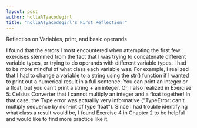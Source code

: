```yaml
---
layout: post
author: hollaATyacodegirl
title: "hollaATyacodegirl's First Reflection!"
---
```


Reflection on Variables, print, and basic operands

I found that the errors I most encountered when attempting the first few exercises stemmed from the fact that I was trying to concatenate 
different variable types, or trying to do operands with different variable types. I had to be more mindful of what class each variable was.
For example, I realized that I had to change a variable to a string using the str() function if I wanted to print out a numerical result in a 
full sentence. You can print an integer or a float, but you can't print a string + an integer. Or, I also realized in Exercise 5: Celsius Converter 
that I cannot multiply an integer and a float together! In that case, the Type error was actuallly very informative ("TypeError: can't multiply
sequence by non-int of type float").
Since I had trouble identifying what class a result would be, I found Exercise 4 in Chapter 2 to be helpful and would like to find more
practice like it. 
